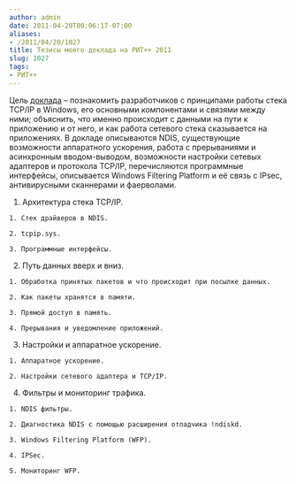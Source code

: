 ```yaml
---
author: admin
date: 2011-04-20T00:06:17-07:00
aliases:
- /2011/04/20/1027
title: Тезисы моего доклада на РИТ++ 2011
slug: 1027
tags:
- РИТ++
---
```


Цель [доклада](http://ritconf.ru/2011/abstracts/770.html) – познакомить разработчиков с принципами работы стека TCP/IP в Windows, его основными компонентами и связями между ними; объяснить, что именно происходит с данными на пути к приложению и от него, и как работа сетевого стека сказывается на приложениях. В докладе описываются NDIS, существующие возможности аппаратного ускорения, работа с прерываниями и асинхронным вводом-выводом, возможности настройки сетевых адаптеров и протокола TCP/IP, перечисляются программные интерфейсы, описывается Windows Filtering Platform и её связь с IPsec, антивирусными сканнерами и фаерволами.

  1. Архитектура стека TCP/IP.

    1. Стек драйверов в NDIS.

    2. tcpip.sys.

    3. Программные интерфейсы.

  2. Путь данных вверх и вниз.

    1. Обработка принятых пакетов и что происходит при посылке данных.

    2. Как пакеты хранятся в памяти.

    3. Прямой доступ в память.

    4. Прерывания и уведомление приложений.

  3. Настройки и аппаратное ускорение.

    1. Аппаратное ускорение.

    2. Настройки сетевого адаптера и TCP/IP.

  4. Фильтры и мониторинг трафика.

    1. NDIS фильтры.

    2. Диагностика NDIS с помощью расширения отладчика !ndiskd.

    3. Windows Filtering Platform (WFP).

    4. IPSec.

    5. Мониторинг WFP.
